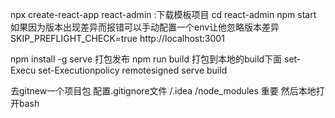npx create-react-app react-admin	:下载模板项目
cd react-admin
npm start
如果因为版本出现差异而报错可以手动配置一个env让他忽略版本差异
SKIP_PREFLIGHT_CHECK=true
http://localhost:3001

npm install -g serve
打包发布
npm run build
打包到本地的build下面
set-Execu
set-Executionpolicy remotesigned
serve build

去gitnew一个项目包
配置.gitignore文件
/.idea
/node_modules
重要
然后本地打开bash
